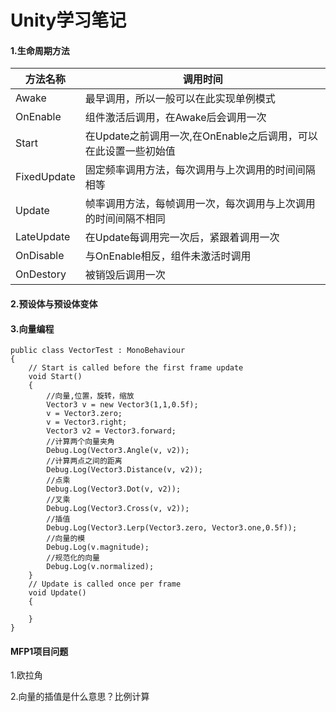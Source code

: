 # Unity学习笔记

#### 1.生命周期方法

| 方法名称    | 调用时间                                                     |
| ----------- | ------------------------------------------------------------ |
| Awake       | 最早调用，所以一般可以在此实现单例模式                       |
| OnEnable    | 组件激活后调用，在Awake后会调用一次                          |
| Start       | 在Update之前调用一次,在OnEnable之后调用，可以在此设置一些初始值 |
| FixedUpdate | 固定频率调用方法，每次调用与上次调用的时间间隔相等           |
| Update      | 帧率调用方法，每帧调用一次，每次调用与上次调用的时间间隔不相同 |
| LateUpdate  | 在Update每调用完一次后，紧跟着调用一次                       |
| OnDisable   | 与OnEnable相反，组件未激活时调用                             |
| OnDestory   | 被销毁后调用一次                                             |

#### 2.预设体与预设体变体

#### 3.向量编程

```
public class VectorTest : MonoBehaviour
{
    // Start is called before the first frame update
    void Start()
    {
        //向量,位置，旋转，缩放
        Vector3 v = new Vector3(1,1,0.5f);
        v = Vector3.zero;
        v = Vector3.right;
        Vector3 v2 = Vector3.forward;
        //计算两个向量夹角
        Debug.Log(Vector3.Angle(v, v2));
        //计算两点之间的距离
        Debug.Log(Vector3.Distance(v, v2));
        //点乘
        Debug.Log(Vector3.Dot(v, v2));
        //叉乘
        Debug.Log(Vector3.Cross(v, v2));
        //插值
        Debug.Log(Vector3.Lerp(Vector3.zero, Vector3.one,0.5f));
        //向量的模
        Debug.Log(v.magnitude);
        //规范化的向量
        Debug.Log(v.normalized);
    }
    // Update is called once per frame
    void Update()
    {
        
    }
}
```





#### MFP1项目问题

1.欧拉角

2.向量的插值是什么意思？比例计算
